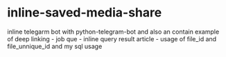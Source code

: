 # inline-saved-media-share
inline telegarm bot with python-telegram-bot and also an contain example of deep linking - job que - inline query result article - usage of file_id and file_unnique_id and my sql usage
